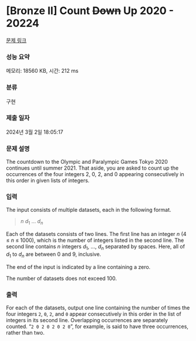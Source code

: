 # [Bronze II] Count <s>Down</s> Up 2020 - 20224 

[문제 링크](https://www.acmicpc.net/problem/20224) 

### 성능 요약

메모리: 18560 KB, 시간: 212 ms

### 분류

구현

### 제출 일자

2024년 3월 2일 18:05:17

### 문제 설명

<p>The countdown to the Olympic and Paralympic Games Tokyo 2020 continues until summer 2021. That aside, you are asked to count up the occurrences of the four integers 2, 0, 2, and 0 appearing consecutively in this order in given lists of integers.</p>

### 입력 

 <p>The input consists of multiple datasets, each in the following format.</p>

<blockquote><i>n</i> <i>d</i><sub>1</sub> … <i>d</i><sub><i>n</i></sub></blockquote>

<p>Each of the datasets consists of two lines. The first line has an integer <i>n</i> (4 ≤ <i>n</i> ≤ 1000), which is the number of integers listed in the second line. The second line contains <i>n</i> integers <i>d</i><sub>1</sub>, …, <i>d<sub>n</sub></i> separated by spaces. Here, all of <i>d</i><sub>1</sub> to <i>d<sub>n</sub></i> are between 0 and 9, inclusive.</p>

<p>The end of the input is indicated by a line containing a zero.</p>

<p>The number of datasets does not exceed 100.</p>

### 출력 

 <p>For each of the datasets, output one line containing the number of times the four integers <code>2</code>, <code>0</code>, <code>2</code>, and <code>0</code> appear consecutively in this order in the list of integers in its second line. Overlapping occurrences are separately counted. “<code>2 0 2 0 2 0 2 0</code>”, for example, is said to have three occurrences, rather than two.</p>

